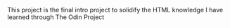 This project is the final intro project to solidify the HTML knowledge I have learned
through The Odin Project